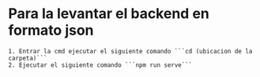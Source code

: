 # Para la levantar el backend en formato json
    1. Entrar la cmd ejecutar el siguiente comando ```cd (ubicacion de la carpeta)```
    2. Ejecutar el siguiente comando ```npm run serve```